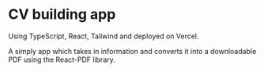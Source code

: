 # CV building app

Using TypeScript, React, Tailwind and deployed on Vercel. 

A simply app which takes in information and converts it into a downloadable PDF using the React-PDF library. 